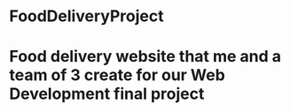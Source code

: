 # FoodDeliveryProject
# Food delivery website that me and a team of 3 create for our Web Development final project 
